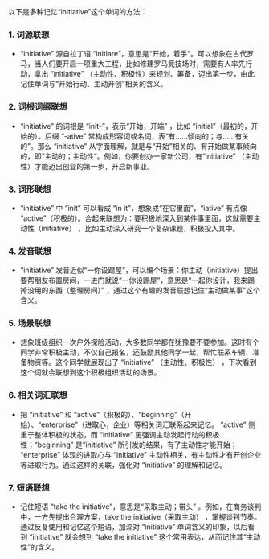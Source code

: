 以下是多种记忆“initiative”这个单词的方法：
### 1. 词源联想
 - “initiative” 源自拉丁语 “initiare”，意思是“开始，着手”。可以想象在古代罗马，当人们要开启一项重大工程，比如修建罗马竞技场时，需要有人率先行动，拿出 “initiative” （主动性、积极性）来规划、筹备，迈出第一步，由此记住单词与“开始行动、主动开创”相关的含义。
### 2. 词根词缀联想
 - “initiative” 的词根是 “init-”，表示“开始，开端” ，比如 “initial”（最初的，开始的）。后缀 “-ative” 常构成形容词或名词，表“有……倾向的；与……有关的”。那么 “initiative” 从字面理解，就是与“开始”相关的、有开始做某事倾向的，即“主动的；主动性”。例如，你要创办一家新公司，有“initiative” （主动性）才能迈出创业的第一步，开启新事业。
### 3. 词形联想
 - “initiative” 中 “init” 可以看成 “in it”，想象成“在它里面”，“iative” 有点像 “active”（积极的）。合起来联想为：要积极地深入到某件事里面，这就需要主动性（initiative） ，比如主动深入研究一个复杂课题，积极投入其中。
### 4. 发音联想
 - “initiative” 发音近似“一你设踢屋”，可以编个场景：你主动（initiative）提出要帮朋友布置房间，一进门就说“一你设踢屋”，意思是“一起你设计，我来踢掉没用的东西（整理房间）” ，通过这个有趣的发音联想记住“主动做某事”这个含义。
### 5. 场景联想
 - 想象班级组织一次户外探险活动，大多数同学都在犹豫要不要参加。这时有个同学非常积极主动，不仅自己报名，还鼓励其他同学一起，帮忙联系车辆、准备物资等。这个同学就展现出了 “initiative” （主动性、积极性） ，下次看到这个词就会联想到这个积极组织活动的场景。
### 6. 相关词汇联想
 - 把 “initiative” 和 “active”（积极的）、“beginning”（开始）、“enterprise”（进取心，企业）等相关词汇联系起来记忆。 “active” 侧重于整体积极的状态，而 “initiative” 更强调主动发起行动的积极性；“beginning” 是“initiative” 所引发的结果，有了主动性才能开始； “enterprise” 体现的进取心与 “initiative” 主动性相关，有主动性才有开创企业等进取行为。通过这样的关联，强化对 “initiative” 的理解和记忆。
### 7. 短语联想
 - 记住短语 “take the initiative”，意思是“采取主动；带头” 。例如，在商务谈判中，一方先提出合理方案，take the initiative（采取主动） ，掌握谈判节奏。通过反复使用和记忆这个短语，加深对 “initiative” 单词含义的印象，以后看到 “initiative” 就会想到 “take the initiative” 这个常用表达，从而记住其“主动性”的含义。 
